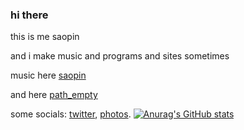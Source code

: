 ### hi there 

this is me saopin 

and i make music and programs and sites sometimes

music here [saopin](https://soundcloud.com/saopin)

and here [path_empty](https://soundcloud.com/path-empty)

some socials: [twitter](https://twitter.com/saopinmusic),
              [photos](https://www.instagram.com/disaopin/).
              [![Anurag's GitHub stats](https://github-readme-stats.vercel.app/api?username=saopinweb)](https://github.com/anuraghazra/github-readme-stats)
